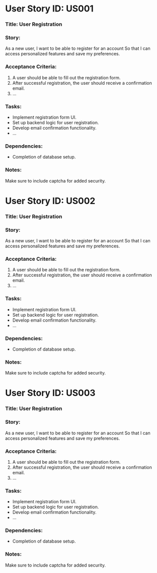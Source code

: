 
# User Story ID: US001

### Title: User Registration

### Story:
As a new user,
I want to be able to register for an account
So that I can access personalized features and save my preferences.

### Acceptance Criteria:
1. A user should be able to fill out the registration form.
2. After successful registration, the user should receive a confirmation email.
3. ...

### Tasks:
- Implement registration form UI.
- Set up backend logic for user registration.
- Develop email confirmation functionality.
- ...

### Dependencies:
- Completion of database setup.

### Notes:
Make sure to include captcha for added security.

# User Story ID: US002

### Title: User Registration

### Story:
As a new user,
I want to be able to register for an account
So that I can access personalized features and save my preferences.

### Acceptance Criteria:
1. A user should be able to fill out the registration form.
2. After successful registration, the user should receive a confirmation email.
3. ...

### Tasks:
- Implement registration form UI.
- Set up backend logic for user registration.
- Develop email confirmation functionality.
- ...

### Dependencies:
- Completion of database setup.

### Notes:
Make sure to include captcha for added security.

# User Story ID: US003

### Title: User Registration

### Story:
As a new user,
I want to be able to register for an account
So that I can access personalized features and save my preferences.

### Acceptance Criteria:
1. A user should be able to fill out the registration form.
2. After successful registration, the user should receive a confirmation email.
3. ...

### Tasks:
- Implement registration form UI.
- Set up backend logic for user registration.
- Develop email confirmation functionality.
- ...

### Dependencies:
- Completion of database setup.

### Notes:
Make sure to include captcha for added security.
